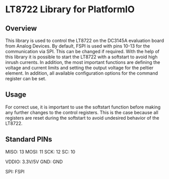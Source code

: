 # LT8722 Library for PlatformIO

## Overview
This library is used to control the LT8722 on the DC3145A evaluation board from Analog Devices. By default, FSPI is used with pins 10-13 for the communication via SPI. This can be changed if required. With the help of this library it is possible to start the LT8722 with a softstart to avoid high inrush currents. In addition, the most important functions are defining the voltage and current limits and setting the output voltage for the peltier element. In addition, all available configuration options for the command register can be set.

## Usage
For correct use, it is important to use the softstart function before making any further changes to the control registers. This is the case because all registers are reset during the softstart to avoid undesired behavior of the LT8722. 

## Standard PINs
MISO:  13
MOSI:  11
SCK:   12
SC:    10

VDDIO: 3.3V/5V
GND:   GND

SPI:   FSPI
